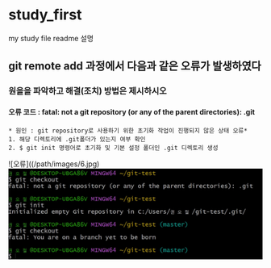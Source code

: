 # study_first
my study file
readme 설명
  ## git remote add 과정에서 다음과 같은 오류가 발생하였다

  ### 원을을 파악하고 해결(조치) 방법은 제시하시오

  #### 오류 코드 : fatal: not a git repository (or any of the parent directories): .git

    * 원인 : git repository로 사용하기 위한 초기화 작업이 진행되지 않은 상태 오류*
    1. 해당 디렉토리에 .git폴더가 있는지 여부 확인
    2. $ git init 명령어로 초기화 및 기본 설정 폴더인 .git 디렉토리 생성
   ![오류]((/path/images/6.jpg)
    ![해결](/images/6-1.jpg)
